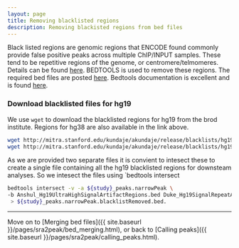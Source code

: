 ```yaml
---
layout: page
title: Removing blacklisted regions
description: Removing blackisted regions from bed files
---
```


Black listed regions are genomic regions that ENCODE found commonly provide false positive peaks across 
multiple ChIP/INPUT samples. These tend to be repetitive regions of the genome, or centromere/telmomeres. 
Details can be found [here](https://personal.broadinstitute.org/anshul/projects/encode/rawdata/blacklists/hg19-blacklist-README.pdf). 
BEDTOOLS is used to remove these regions. The required bed files are posted
[here](http://mitra.stanford.edu/kundaje/akundaje/release/blacklists/).
Bedtools documentation is excellent and is found [here](http://bedtools.readthedocs.io/en/latest/).

### Download blacklisted files for hg19

We use `wget` to download the blacklisted regions for hg19 from the brod institute. Regions for hg38 are 
also available in the link above.

~~~bash
wget http://mitra.stanford.edu/kundaje/akundaje/release/blacklists/hg19-human/Anshul_Hg19UltraHighSignalArtifactRegions.bed.gz
wget http://mitra.stanford.edu/kundaje/akundaje/release/blacklists/hg19-human/Duke_Hg19SignalRepeatArtifactRegions.bed.gz
~~~

As we are provided two separate files it is convient to intesect these to create a single file containing 
all the hg19 blacklisted regions for downsteam analyses. So we intesect the files using `bedtools intersect

~~~bash
bedtools intersect -v -a ${study}_peaks.narrowPeak \
-b Anshul_Hg19UltraHighSignalArtifactRegions.bed Duke_Hg19SignalRepeatArtifactRegions.bed \
 > ${study}_peaks.narrowPeak.blacklistRemoved.bed. 
~~~

***

Move on to [Merging bed files]({{ site.baseurl }}/pages/sra2peak/bed_merging.html), or back
to [Calling peaks]({{ site.baseurl }}/pages/sra2peak/calling_peaks.html).
